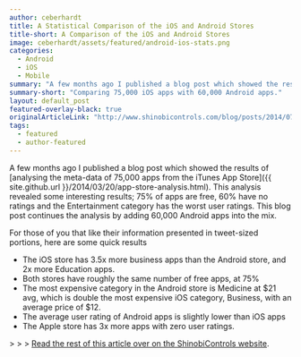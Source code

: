 ```yaml
---
author: ceberhardt
title: A Statistical Comparison of the iOS and Android Stores
title-short: A Comparison of the iOS and Android Stores
image: ceberhardt/assets/featured/android-ios-stats.png
categories:
  - Android
  - iOS
  - Mobile
summary: "A few months ago I published a blog post which showed the results of analysing the meta-data of 75,000 apps from the iTunes App Store. This blog post continues the analysis by adding 60,000 Android apps into the mix."
summary-short: "Comparing 75,000 iOS apps with 60,000 Android apps."
layout: default_post
featured-overlay-black: true
originalArticleLink: "http://www.shinobicontrols.com/blog/posts/2014/07/09/a-statistical-comparison-of-the-ios-and-android-stores"
tags:
  - featured
  - author-featured
---
```



A few months ago I published a blog post which showed the results of [analysing the meta-data of 75,000 apps from the iTunes App Store]({{ site.github.url }}/2014/03/20/app-store-analysis.html). This analysis revealed some interesting results; 75% of apps are free, 60% have no ratings and the Entertainment category has the worst user ratings. This blog post continues the analysis by adding 60,000 Android apps into the mix.

For those of you that like their information presented in tweet-sized portions, here are some quick results

- The iOS store has 3.5x more business apps than the Android store, and 2x more Education apps.
- Both stores have roughly the same number of free apps, at 75%
- The most expensive category in the Android store is Medicine at $21 avg, which is double the most expensive iOS category, Business, with an average price of $12.
- The average user rating of Android apps is slightly lower than iOS apps
- The Apple store has 3x more apps with zero user ratings.

&gt; &gt; &gt; [Read the rest of this article over on the ShinobiControls website](http://www.shinobicontrols.com/blog/posts/2014/07/09/a-statistical-comparison-of-the-ios-and-android-stores).
